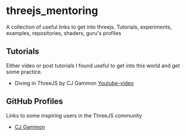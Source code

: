 # threejs_mentoring
A collection of useful links to get into threejs. Tutorials, experiments, examples, repositories, shaders, guru's profiles

## Tutorials
Either video or post tutorials I found useful to get into this world and get some practice.

- Diving in ThreeJS by CJ Gammon [Youtube-video](https://youtu.be/ABV1mK1CGOY)

## GitHub Profiles
Links to some inspiring users in the ThreeJS community

- [CJ Gammon](https://github.com/cjgammon)



